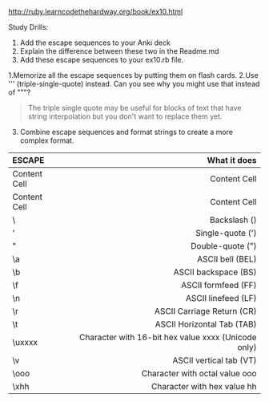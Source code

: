 http://ruby.learncodethehardway.org/book/ex10.html

Study Drills:
1)  Add the escape sequences to your Anki deck
2)  Explain the difference between these two in the Readme.md
3)  Add these escape sequences to your ex10.rb file.

1.Memorize all the escape sequences by putting them on flash cards.
2.Use ''' (triple-single-quote) instead. Can you see why you might use that instead of """?
> The triple single quote may be useful for blocks of text that have 
string interpolation but you don't want to replace them yet. 

3. Combine escape sequences and format strings to create a more complex format.




| ESCAPE        | What it does |
|:-------------| -------------:|
|Content Cell | Content Cell|
|Content Cell | Content Cell|
|\\            |	Backslash () |
|\'            |	Single-quote (') |
|\"            |	Double-quote (") |
|\a            |	ASCII bell (BEL) |
|\b            |	ASCII backspace (BS) |
|\f            | ASCII formfeed (FF) |
|\n            | ASCII linefeed (LF) |
|\r            | ASCII	Carriage Return (CR) |
|\t            | ASCII	Horizontal Tab (TAB) |
|\uxxxx        |	Character with 16-bit hex value xxxx (Unicode only) |
|\v	          | ASCII vertical tab (VT) |
|\ooo          |	Character with octal value ooo |
|\xhh          |	Character with hex value hh |
